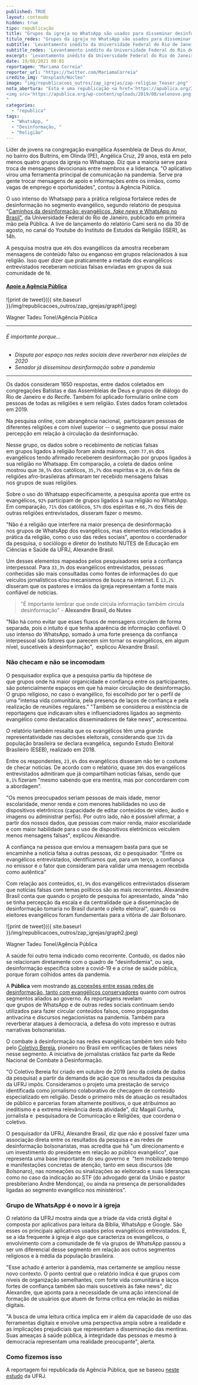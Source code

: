 ```yaml
---
published: TRUE
layout: conteudo
hidden: true
tipo: republicação
title: "Grupos da igreja no WhatsApp são usados para disseminar desinformação, revela pesquisa"
titulo_redes: "Grupos da igreja no WhatsApp são usados para disseminar desinformação"
subtitle: 'Levantamento inédito da Universidade Federal do Rio de Janeiro mostra os caminhos da desinformação entre religiosos'
subtitle_redes: 'Levantamento inédito da Universidade Federal do Rio de Janeiro mostra os caminhos da desinformação entre religiosos'
excerpt: 'Levantamento inédito da Universidade Federal do Rio de Janeiro mostra os caminhos da desinformação entre religiosos'
date: 19/08/2021 08:01
reportagem: "Mariama Correia"
reporter_url: "https://twitter.com/MariamaCorreia"
credito_img: "Unsplash/Núcleo"
image: "img/republicacoes_outros/zap_igrejas/zap-religiao_Teaser.png"
nota_abertura: "Esta é uma republicação <a href='https://apublica.org/2021/08/grupos-da-igreja-no-whatsapp-sao-usados-para-disseminar-desinformacao-revela-pesquisa/' target='_blank'>da Agência Pública</a>. <br><br>
<img src='https://apublica.org/wp-content/uploads/2019/08/selonovo.png' alt='selo ag publica'>
"
categories:
  - "republica"
tags:
  - "WhatsApp, "
  - "Desinformação, "
  - "Religião"
---
```


Líder de jovens na congregação evangélica Assembleia de Deus do Amor, no bairro dos Bultrins, em Olinda (PE), Angélica Cruz, 29 anos, está em pelo menos quatro grupos da igreja no Whatsapp. Diz que a maioria serve para troca de mensagens devocionais entre membros e a liderança. "O aplicativo virou uma ferramenta principal de comunicação na pandemia. Serve pra gente trocar mensagens de apoio e informações entre os irmãos, como vagas de emprego e oportunidades", contou à Agência Pública.

O uso intenso do Whatsapp para a prática religiosa fortalece redes de desinformação no segmento evangélico, segundo relatório de pesquisa "[Caminhos da desinformação: evangélicos, *fake news* e WhatsApp no Brasil"](https://www.nutes.ufrj.br/pesquisa/publicacoes/livros/), da Universidade Federal do Rio de Janeiro, publicado em primeira mão pela Pública. A live de lançamento do relatório Cami será no dia 30 de agosto, no canal do Youtube do Instituto de Estudos da Religião (ISER), às 14h.

A pesquisa mostra que `49%` dos evangélicos da amostra receberam mensagens de conteúdo falso ou enganoso em grupos relacionados à sua religião. Isso quer dizer que praticamente a metade dos evangélicos entrevistados receberam notícias falsas enviadas em grupos da sua comunidade de fé.

#### [Apoie a Agência Pública](https://aliados.apublica.org/)

![print de tweet]({{ site.baseurl }}/img/republicacoes_outros/zap_igrejas/graph1.jpeg)
<figcaption>Wagner Tadeu Tonel/Agência Pública</figcaption>

---

###### É importante porque...

- *Disputa por espaço nas redes sociais deve reverberar nas eleições de 2020*
- *Senador já disseminou desinformação sobre a pandemia*

---

Os dados consideram 1650 respostas, entre dados coletados em congregações Batistas e das Assembleias de Deus e grupos de diálogo do Rio de Janeiro e do Recife. Também foi aplicado formulário online com pessoas de todas as religiões e sem religião. Estes dados foram coletados em 2019. 

Na pesquisa online, com abrangência nacional,  participaram pessoas de diferentes religiões e com nível superior -- o segmento que possui maior percepção em relação à circulação da desinformação.

Nesse grupo, os dados sobre o recebimento de notícias falsas em grupos ligados à religião foram ainda maiores, com `77,6%` dos evangélicos tendo afirmado receberem desinformação por grupos ligados à sua religião no Whatsapp. Em comparação, a coleta de dados online mostrou que `38,5%` dos católicos, `35,7%` dos espíritas e `28,6%` de fiéis de religiões afro-brasileiras afirmaram ter recebido mensagens falsas nos grupos de suas religiões.

Sobre o uso do Whatsapp especificamente, a pesquisa aponta que entre os evangélicos, `92%` participam de grupos ligados à sua religião no WhatsApp. Em comparação, `71%` dos católicos, `57%` dos espíritas e `66,7%` dos fiéis de outras religiões entrevistados, disseram fazer o mesmo.

"Não é a religião que interfere na maior presença de desinformação nos grupos de WhatsApp dos evangélicos, mas elementos relacionados à prática da religião, como o uso das redes sociais", apontou o coordenador da pesquisa, o sociólogo e diretor do Instituto NUTES de Educação em Ciências e Saúde da UFRJ, Alexandre Brasil. 

Um desses elementos mapeados pelos pesquisadores seria a confiança interpessoal. Para `33,3%` dos evangélicos entrevistados, pessoas conhecidas são mais consultadas como fontes de informações do que veículos jornalísticos e/ou mecanismos de busca na internet. E `13,2%` disseram que os pastores e irmãos da igreja representam a fonte mais confiável de notícias.

> "É importante lembrar que onde circula informação também circula desinformação" - **Alexandre Brasil, do Nutes**

"Não há como evitar que esses fluxos de mensagens circulem de forma separada, pois o intuito é que tenha aparência de informação confiável. O uso intenso do WhatsApp, somado à uma forte presença da confiança interpessoal são fatores que parecem sim tornar os evangélicos, em algum nível, suscetíveis à desinformação",  explicou Alexandre Brasil. 

### Não checam e não se incomodam

O pesquisador explica que a pesquisa partiu da hipótese de que grupos onde há maior organicidade e confiança entre os participantes, são potencialmente espaços em que há maior circulação de desinformação. O grupo religioso, no caso o evangélico, foi escolhido por ter o perfil de uma "intensa vida comunitária, pela presença de laços de confiança e pela realização de reuniões regulares." "Também se considerou a existência de reportagens que indicavam sites e influenciadores ligados ao segmento evangélico como destacados disseminadores de fake news", acrescentou. 

O relatório também ressalta que os evangélicos têm uma grande representatividade nas decisões eleitorais, considerando que `31%` da população brasileira se declara evangélica, segundo Estudo Eleitoral Brasileiro (ESEB), realizado em 2018. 

Entre os respondentes, `23,6%` dos evangélicos disseram não ter o costume de checar notícias. De acordo com o relatório, quase `30%` dos evangélicos entrevistados admitiram que já compartilham notícias falsas, sendo que `8,1%` fizeram "mesmo sabendo que era mentira, mas por concordarem com a abordagem". 

"Os menos preocupados seriam pessoas de mais idade, menor escolaridade, menor renda e com menores habilidades no uso de dispositivos eletrônicos (capacidade de editar conteúdos de vídeo, áudio e imagens ou administrar perfis). Por outro lado, não é possível afirmar, a partir dos nossos dados, que pessoas com maior renda, maior escolaridade e com maior habilidade para o uso de dispositivos eletrônicos veiculem menos mensagens falsas", explicou Alexandre. 

A confiança na pessoa que enviou a mensagem basta para que se encaminhe a notícia falsa a outras pessoas, diz o pesquisador. "Entre os evangélicos entrevistados, identificamos que, para um terço, a confiança no emissor é o fator que consideram para validar uma mensagem recebida como autêntica"

Com relação aos conteúdos, `61,9%` dos evangélicos entrevistados disseram que notícias falsas com temas políticos são as mais recorrentes. Alexandre Brasil conta que quando o projeto de pesquisa foi apresentado, ainda "não se tinha percepção da escala e da centralidade que a disseminação de desinformação tomaria no Brasil durante o pleito eleitoral", quando os eleitores evangélicos foram fundamentais para a vitória de Jair Bolsonaro.

![print de tweet]({{ site.baseurl }}/img/republicacoes_outros/zap_igrejas/graph2.jpeg)
<figcaption>Wagner Tadeu Tonel/Agência Pública</figcaption>

A saúde foi outro tema indicado como recorrente. Contudo, os dados não se relacionam diretamente com o quadro de "desinfodemia", ou seja, desinformação específica sobre a covid-19 e a crise de saúde pública, porque foram colhidos antes da pandemia. 

A **Pública** vem mostrando [as conexões entre essas redes de desinformação, tanto com evangélicos conservadores](https://apublica.us8.list-manage.com/track/click?u=47bdda836f3b890e13c9f416d&id=214aabd4c2&e=e06aef279a) quanto com outros segmentos aliados ao governo. As reportagens revelam que grupos de WhatsApp e de outras redes sociais continuam sendo utilizados para fazer circular conteúdos falsos, como propagandas antivacina e discursos negacionistas na pandemia. Também para reverberar ataques à democracia, a defesa do voto impresso e outras narrativas bolsonaristas. 

O combate à desinformação nas redes evangélicas também tem sido feito pelo [Coletivo Bereia](https://apublica.us8.list-manage.com/track/click?u=47bdda836f3b890e13c9f416d&id=7a9bd70309&e=e06aef279a), pioneiro no Brasil em verificações de fakes news nesse segmento. A iniciativa de jornalistas cristãos faz parte da Rede Nacional de Combate à Desinformação.

"O Coletivo Bereia foi criado em outubro de 2019 (ano da coleta de dados da pesquisa) a partir da demanda de ação que os resultados da pesquisa da UFRJ impôs. Consideramos o projeto uma prestação de serviço identificada como jornalismo colaborativo de checagem de conteúdo especializado em religião. Desde o primeiro mês de atuação os resultados de público e parcerias foram altamente positivos, o que atribuímos ao ineditismo e a extrema relevância desta atividade", diz Magali Cunha, jornalista e  pesquisadora de Comunicação e Religiões, que coordena o coletivo. 

O pesquisador da UFRJ, Alexandre Brasil, diz que não é possível fazer uma associação direta entre os resultados da pesquisa e as redes de desinformação bolsonaristas, mas acredita que há "um direcionamento e um investimento do presidente em relação ao público evangélico", que representa uma base importante do seu governo e  "tem mobilizado tempo e manifestações concretas de atenção, tanto em seus discursos (de Bolsonaro), nas nomeações ou sinalizações ao eleitorado e suas lideranças como no caso da indicação ao STF (do advogado geral da União e pastor presbiteriano André Mendonça), ou ainda na presença de personalidades ligadas ao segmento evangélico nos ministérios". 

### Grupo de WhatsApp é o novo ir à igreja

O relatório da UFRJ mostra ainda que a tríade da vida cristã digital é composta por aplicativos para leitura da Bíblia, WhatsApp e Google. São esses os principais aplicativos usados pelos evangélicos entrevistados. E, se a ida frequente à igreja é algo que caracteriza os evangélicos, o envolvimento com a comunidade de fé via grupos de WhatsApp passou a ser um diferencial desse segmento em relação aos outros segmentos religiosos e à média da população brasileira. 

"Esse achado é anterior à pandemia, mas certamente se ampliou nesse novo contexto. O ponto central que o relatório indica é que grupos com níveis de organização semelhantes, com forte vida comunitária e laços fortes de confiança também são mais suscetíveis às fake news", diz Alexandre, que aponta para a necessidade de uma ação intencional de formação de usuários que atuem de forma crítica em relação às mídias digitais.

"A busca de uma leitura crítica implica em ir além da capacidade de uso das ferramentas digitais e envolve uma perspectiva ampla sobre a realidade e as implicações prejudiciais que representam a disseminação das mentiras. Suas ameaças à saúde pública, à integridade das pessoas e mesmo à democracia representam uma realidade preocupante", alerta.

### Como fizemos isso

A reportagem foi republicada da Agência Pública, que se baseou [neste estudo](https://drive.google.com/file/d/1xl-5aqKfXmYeSPctboBoNqFzj_21yRHO/view) da UFRJ.  
